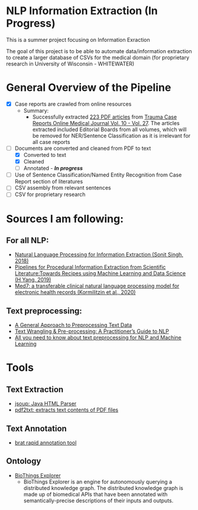 # NLP Information Extraction (In Progress)

This is a summer project focusing on Information Exraction

The goal of this project is to be able to automate data/information extraction to create a larger database of CSVs for the medical domain (for proprietary research in University of Wisconsin - WHITEWATER)

# General Overview of the Pipeline

- [x] Case reports are crawled from online resources
	- Summary:
		- Successfully extracted [223 PDF articles](https://github.com/carrliitos/NLPInformationExtraction/blob/master/src/java/main/preprocessing/textCollection/output1.csv) from [Trauma Case Reports Online Medical Journal Vol. 10 - Vol. 27](https://www.sciencedirect.com/journal/trauma-case-reports). The articles extracted included Editorial Boards from all volumes, which will be removed for NER/Sentence Classification as it is irrelevant for all case reports
- [ ] Documents are converted and cleaned from PDF to text
	- [x] Converted to text
	- [x] Cleaned
	- [ ] Annotated - ***In progress***
- [ ] Use of Sentence Classification/Named Entity Recognition from Case Report section of literatures
- [ ] CSV assembly from relevant sentences
- [ ] CSV for proprietary research

# Sources I am following:

## For all NLP:
- [Natural Language Processing for Information Extraction (Sonit Singh, 2018)](https://arxiv.org/abs/1807.02383)
- [Pipelines for Procedural Information Extraction from Scientific Literature:Towards Recipes using Machine Learning and Data Science (H Yang, 2019)](https://arxiv.org/pdf/1912.07747.pdf)
- [Med7: a transferable clinical natural language processing model for electronic health records (Kormilitzin et al., 2020)](https://arxiv.org/abs/2003.01271)

## Text preprocessing:
- [A General Approach to Preprocessing Text Data](https://www.kdnuggets.com/2017/12/general-approach-preprocessing-text-data.html)
- [Text Wrangling & Pre-processing: A Practitioner’s Guide to NLP](https://www.kdnuggets.com/2018/08/practitioners-guide-processing-understanding-text-2.html)
- [All you need to know about text preprocessing for NLP and Machine Learning](https://www.freecodecamp.org/news/all-you-need-to-know-about-text-preprocessing-for-nlp-and-machine-learning-bc1c5765ff67/)

# Tools

## Text Extraction
- [jsoup: Java HTML Parser](https://jsoup.org/)
- [pdf2txt: extracts text contents of PDF files](https://github.com/euske/pdfminer)

## Text Annotation
- [brat rapid annotation tool](http://brat.nlplab.org/)

## Ontology
- [BioThings Explorer](https://github.com/biothings/biothings_explorer/tree/master/jupyter%20notebooks)
	- BioThings Explorer is an engine for autonomously querying a distributed knowledge graph. The distributed knowledge graph is made up of biomedical APIs that have been annotated with semantically-precise descriptions of their inputs and outputs.